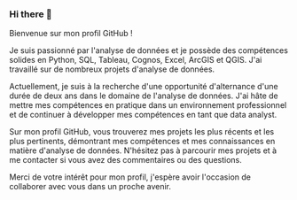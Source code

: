 ### Hi there 👋

<!--
**MahmoudAliH/MahmoudAliH** is a ✨ _special_ ✨ repository because its `README.md` (this file) appears on your GitHub profile.

Here are some ideas to get you started:

- 🔭 I’m currently working on ...
- 🌱 I’m currently learning ...
- 👯 I’m looking to collaborate on ...
- 🤔 I’m looking for help with ...
- 💬 Ask me about ...
- 📫 How to reach me: ...
- 😄 Pronouns: ...
- ⚡ Fun fact: ...
-->
Bienvenue sur mon profil GitHub !

Je suis passionné par l'analyse de données et je possède des compétences solides en Python, SQL, Tableau, Cognos, Excel, ArcGIS et QGIS. J'ai travaillé sur de nombreux projets d'analyse de données.

Actuellement, je suis à la recherche d'une opportunité d'alternance d'une durée de deux ans dans le domaine de l'analyse de données. J'ai hâte de mettre mes compétences en pratique dans un environnement professionnel et de continuer à développer mes compétences en tant que data analyst.

Sur mon profil GitHub, vous trouverez mes projets les plus récents et les plus pertinents, démontrant mes compétences et mes connaissances en matière d'analyse de données. N'hésitez pas à parcourir mes projets et à me contacter si vous avez des commentaires ou des questions.

Merci de votre intérêt pour mon profil, j'espère avoir l'occasion de collaborer avec vous dans un proche avenir.
